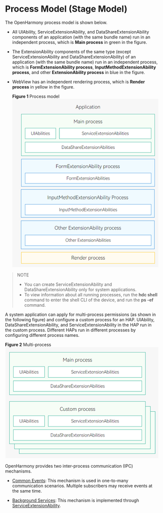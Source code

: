 # Process Model (Stage Model)


The OpenHarmony process model is shown below.


- All UIAbility, ServiceExtensionAbility, and DataShareExtensionAbility components of an application (with the same bundle name) run in an independent process, which is **Main process** in green in the figure.

- The ExtensionAbility components of the same type (except ServiceExtensionAbility and DataShareExtensionAbility) of an application (with the same bundle name) run in an independent process, which is **FormExtensionAbility process**, **InputMethodExtensionAbility process**, and other **ExtensionAbility process** in blue in the figure.

- WebView has an independent rendering process, which is **Render process** in yellow in the figure.

  **Figure 1** Process model 
![process-model](figures/process-model.png)

> NOTE
>
> - You can create ServiceExtensionAbility and DataShareExtensionAbility only for system applications.
> - To view information about all running processes, run the **hdc shell** command to enter the shell CLI of the device, and run the **ps -ef** command.

A system application can apply for multi-process permissions (as shown in the following figure) and configure a custom process for an HAP. UIAbility, DataShareExtensionAbility, and ServiceExtensionAbility in the HAP run in the custom process. Different HAPs run in different processes by configuring different process names.

**Figure 2** Multi-process 
![multi-process](figures/multi-process.png)


OpenHarmony provides two inter-process communication (IPC) mechanisms.


- [Common Events](common-event-overview.md): This mechanism is used in one-to-many communication scenarios. Multiple subscribers may receive events at the same time.

- [Background Services](background-services.md): This mechanism is implemented through [ServiceExtensionAbility](serviceextensionability.md).
